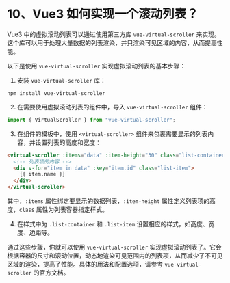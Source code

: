 # 10、Vue3 如何实现一个滚动列表？

Vue3 中的虚拟滚动列表可以通过使用第三方库 `vue-virtual-scroller` 来实现。这个库可以用于处理大量数据的列表渲染，并只渲染可见区域的内容，从而提高性能。

以下是使用 `vue-virtual-scroller` 实现虚拟滚动列表的基本步骤：

1. 安装 `vue-virtual-scroller` 库：

```
npm install vue-virtual-scroller
```

2. 在需要使用虚拟滚动列表的组件中，导入 `vue-virtual-scroller` 组件：

```javascript
import { VirtualScroller } from "vue-virtual-scroller";
```

3. 在组件的模板中，使用 `<virtual-scroller>` 组件来包裹需要显示的列表内容，并设置列表的高度和宽度：

```html
<virtual-scroller :items="data" :item-height="30" class="list-container">
  <!-- 列表项的内容 -->
  <div v-for="item in data" :key="item.id" class="list-item">
    {{ item.name }}
  </div>
</virtual-scroller>
```

其中，`:items` 属性绑定要显示的数据列表，`:item-height` 属性定义列表项的高度，`class` 属性为列表容器指定样式。

4. 在样式中为 `.list-container` 和 `.list-item` 设置相应的样式，如高度、宽度、边距等。

通过这些步骤，你就可以使用 `vue-virtual-scroller` 实现虚拟滚动列表了。它会根据容器的尺寸和滚动位置，动态地渲染可见范围内的列表项，从而减少了不可见区域的渲染，提高了性能。具体的用法和配置选项，请参考 `vue-virtual-scroller` 的官方文档。
